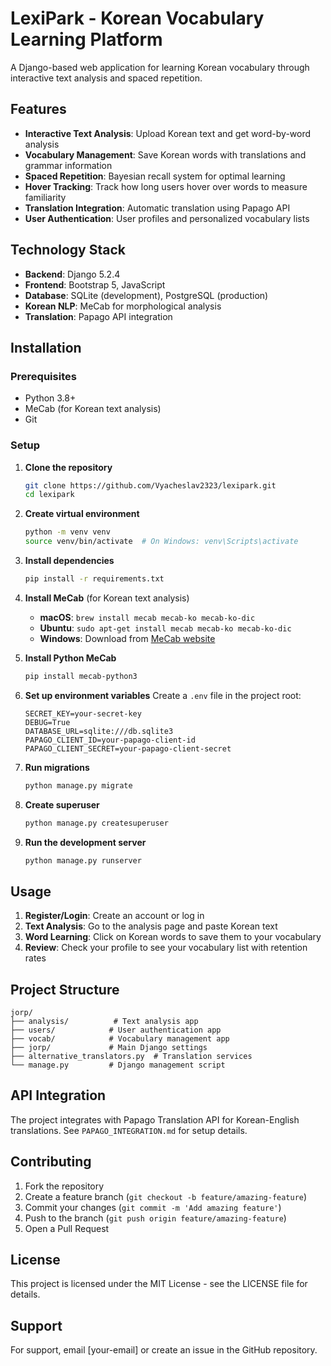 # LexiPark - Korean Vocabulary Learning Platform

A Django-based web application for learning Korean vocabulary through interactive text analysis and spaced repetition.

## Features

- **Interactive Text Analysis**: Upload Korean text and get word-by-word analysis
- **Vocabulary Management**: Save Korean words with translations and grammar information
- **Spaced Repetition**: Bayesian recall system for optimal learning
- **Hover Tracking**: Track how long users hover over words to measure familiarity
- **Translation Integration**: Automatic translation using Papago API
- **User Authentication**: User profiles and personalized vocabulary lists

## Technology Stack

- **Backend**: Django 5.2.4
- **Frontend**: Bootstrap 5, JavaScript
- **Database**: SQLite (development), PostgreSQL (production)
- **Korean NLP**: MeCab for morphological analysis
- **Translation**: Papago API integration

## Installation

### Prerequisites

- Python 3.8+
- MeCab (for Korean text analysis)
- Git

### Setup

1. **Clone the repository**
   ```bash
   git clone https://github.com/Vyacheslav2323/lexipark.git
   cd lexipark
   ```

2. **Create virtual environment**
   ```bash
   python -m venv venv
   source venv/bin/activate  # On Windows: venv\Scripts\activate
   ```

3. **Install dependencies**
   ```bash
   pip install -r requirements.txt
   ```

4. **Install MeCab** (for Korean text analysis)
   - **macOS**: `brew install mecab mecab-ko mecab-ko-dic`
   - **Ubuntu**: `sudo apt-get install mecab mecab-ko mecab-ko-dic`
   - **Windows**: Download from [MeCab website](https://taku910.github.io/mecab/)

5. **Install Python MeCab**
   ```bash
   pip install mecab-python3
   ```

6. **Set up environment variables**
   Create a `.env` file in the project root:
   ```
   SECRET_KEY=your-secret-key
   DEBUG=True
   DATABASE_URL=sqlite:///db.sqlite3
   PAPAGO_CLIENT_ID=your-papago-client-id
   PAPAGO_CLIENT_SECRET=your-papago-client-secret
   ```

7. **Run migrations**
   ```bash
   python manage.py migrate
   ```

8. **Create superuser**
   ```bash
   python manage.py createsuperuser
   ```

9. **Run the development server**
   ```bash
   python manage.py runserver
   ```

## Usage

1. **Register/Login**: Create an account or log in
2. **Text Analysis**: Go to the analysis page and paste Korean text
3. **Word Learning**: Click on Korean words to save them to your vocabulary
4. **Review**: Check your profile to see your vocabulary list with retention rates

## Project Structure

```
jorp/
├── analysis/          # Text analysis app
├── users/            # User authentication app
├── vocab/            # Vocabulary management app
├── jorp/             # Main Django settings
├── alternative_translators.py  # Translation services
└── manage.py         # Django management script
```

## API Integration

The project integrates with Papago Translation API for Korean-English translations. See `PAPAGO_INTEGRATION.md` for setup details.

## Contributing

1. Fork the repository
2. Create a feature branch (`git checkout -b feature/amazing-feature`)
3. Commit your changes (`git commit -m 'Add amazing feature'`)
4. Push to the branch (`git push origin feature/amazing-feature`)
5. Open a Pull Request

## License

This project is licensed under the MIT License - see the LICENSE file for details.

## Support

For support, email [your-email] or create an issue in the GitHub repository. 
